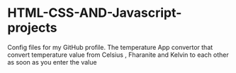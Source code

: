 # HTML-CSS-AND-Javascript-projects
Config files for my GitHub profile.
The temperature App convertor that convert temperature value from Celsius , Fharanite and Kelvin to each other as soon as you enter the value
